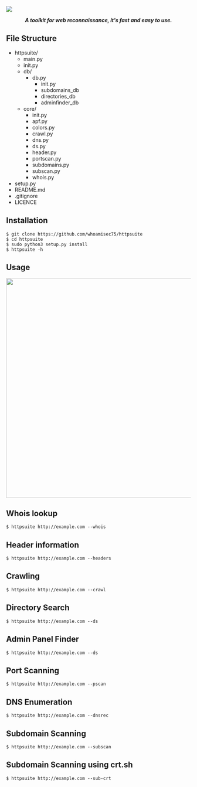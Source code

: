 <img src="https://github.com/whoamisec75/httpsuite/blob/main/static/IMG_20211120_214904.jpg"/>
<i><b><p align="center">A toolkit for web reconnaissance, it's fast and easy to use.</p></b></i>  

## File Structure
* httpsuite/
  * main.py
  * init.py
  * db/
    * db.py
      * init.py
      * subdomains_db
      * directories_db
      * adminfinder_db
  * core/
    * init.py
    * apf.py
    * colors.py
    * crawl.py
    * dns.py
    * ds.py
    * header.py
    * portscan.py
    * subdomains.py
    * subscan.py
    * whois.py
* setup.py
* README.md
* .gitignore
* LICENCE

## Installation 

```
$ git clone https://github.com/whoamisec75/httpsuite
$ cd httpsuite
$ sudo python3 setup.py install
$ httpsuite -h
```

## Usage 
<img src="https://github.com/whoamisec75/httpsuite/blob/main/static/Screenshot%20from%202021-11-20%2022-37-22.png" length="600px" width="600px"/>

## Whois lookup
```
$ httpsuite http://example.com --whois
```
## Header information
```
$ httpsuite http://example.com --headers
```
## Crawling
```
$ httpsuite http://example.com --crawl
```
## Directory Search
```
$ httpsuite http://example.com --ds
```
## Admin Panel Finder
```
$ httpsuite http://example.com --ds
```
## Port Scanning
```
$ httpsuite http://example.com --pscan
```
## DNS Enumeration
```
$ httpsuite http://example.com --dnsrec
```
## Subdomain Scanning
```
$ httpsuite http://example.com --subscan
```
## Subdomain Scanning using crt.sh
```
$ httpsuite http://example.com --sub-crt
```
